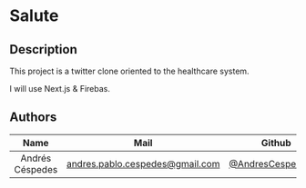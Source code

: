 # Salute
## Description 

This project is a twitter clone oriented to the healthcare system.

I will use Next.js & Firebas.

## Authors
| Name  | Mail | Github
| :-----: | :-----: | :-----: |
| Andrés Céspedes | andres.pablo.cespedes@gmail.com | [@AndresCespedes23](https://github.com/AndresCespedes23)
